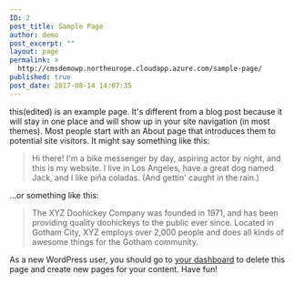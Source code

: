 ```yaml
---
ID: 2
post_title: Sample Page
author: demo
post_excerpt: ""
layout: page
permalink: >
  http://cmsdemowp.northeurope.cloudapp.azure.com/sample-page/
published: true
post_date: 2017-08-14 14:07:35
---
```

this(edited) is an example page. It's different from a blog post because it will stay in one place and will show up in your site navigation (in most themes). Most people start with an About page that introduces them to potential site visitors. It might say something like this:
<blockquote>Hi there! I'm a bike messenger by day, aspiring actor by night, and this is my website. I live in Los Angeles, have a great dog named Jack, and I like piña coladas. (And gettin' caught in the rain.)</blockquote>
...or something like this:
<blockquote>The XYZ Doohickey Company was founded in 1971, and has been providing quality doohickeys to the public ever since. Located in Gotham City, XYZ employs over 2,000 people and does all kinds of awesome things for the Gotham community.</blockquote>
As a new WordPress user, you should go to <a href="http://cmsdemowp.northeurope.cloudapp.azure.com/wp-admin/">your dashboard</a> to delete this page and create new pages for your content. Have fun!